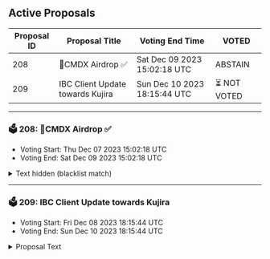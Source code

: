 ## Active Proposals

| Proposal ID | Proposal Title | Voting End Time | VOTED |
|-------------|----------------|-----------------|-------|
| 208 | 💎CMDX Airdrop ✅ | Sat Dec 09 2023 15:02:18 UTC | ABSTAIN |
| 209 | IBC Client Update towards Kujira | Sun Dec 10 2023 18:15:44 UTC | ⏳ NOT VOTED |

---

### 🗳 208: 💎CMDX Airdrop ✅
- Voting Start: Thu Dec 07 2023 15:02:18 UTC
- Voting End: Sat Dec 09 2023 15:02:18 UTC

<details>
<summary>Text hidden (blacklist match)</summary>
 
</details>

---

### 🗳 209: IBC Client Update towards Kujira
- Voting Start: Fri Dec 08 2023 18:15:44 UTC
- Voting End: Sun Dec 10 2023 18:15:44 UTC

<details>
<summary>Proposal Text</summary>
 
The IBC client 07-tendermint-52 ha expired. If this proposal is accepted, this proposal will update client 07-tendermint-52 with the newly created 07-tendermint-1157 client, allowing users to once again send tokens between comdex and kujira.
</details>
